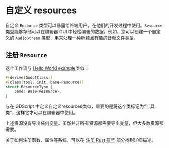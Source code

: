 <!--
  ~ Copyright (c) godot-rust; Bromeon and contributors.
  ~ This Source Code Form is subject to the terms of the Mozilla Public
  ~ License, v. 2.0. If a copy of the MPL was not distributed with this
  ~ file, You can obtain one at https://mozilla.org/MPL/2.0/.
-->

# 自定义 resources

自定义 `Resource` 类型可以暴露给终端用户，在他们的开发过程中使用。`Resource` 类型能够存储可以在编辑器 GUI 中轻松编辑的数据。例如，您可以创建一个自定义的 `AudioStream` 类型，用来处理一种新颖且有趣的音频文件类型。


## 注册 `Resource`

这个工作流与  [Hello World example][hello]类似：

```rust
#[derive(GodotClass)]
#[class(tool, init, base=Resource)]
struct ResourceType {
    base: Base<Resource>,
}
```

与在 GDScript 中定义自定义resources类似，重要的是将这个类标记为“工具类”，这样它才可以在编辑器中使用。

上述资源没有导出任何变量。虽然并非所有资源都需要导出变量，但大多数资源都需要。

关于如何注册函数、属性等系统，可以在 [注册 Rust 符号][register] 部分找到详细描述。


[hello]: ../intro/hello-world.md
[register]: ../register/index.html
